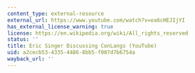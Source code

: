 ```yaml
---
content_type: external-resource
external_url: https://www.youtube.com/watch?v=oa6cHEJIjYI
has_external_license_warning: true
license: https://en.wikipedia.org/wiki/All_rights_reserved
status: ''
title: Eric Singer Discussing ConLangs (YouTube)
uid: a2cecb53-4335-4486-8bb5-f007d7b6754a
wayback_url: ''
---
```

